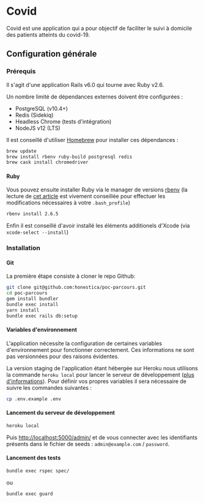 # Covid

Covid est une application qui a pour objectif de faciliter le suivi à domicile des patients atteints du covid-19.

## Configuration générale

### Prérequis

Il s'agit d'une application Rails v6.0 qui tourne avec Ruby v2.6.

Un nombre limité de dépendances externes doivent être configurées :

- PostgreSQL (v10.4+)
- Redis (Sidekiq)
- Headless Chrome (tests d'intégration)
- NodeJS v12 (LTS)

Il est conseillé d'utiliser [Homebrew](https://brew.sh/index_fr.html) pour installer ces dépendances :

```bash
brew update
brew install rbenv ruby-build postgresql redis
brew cask install chromedriver
```

#### Ruby

Vous pouvez ensuite installer Ruby via le manager de versions [rbenv](https://github.com/rbenv/rbenv) (la lecture de [cet article](http://octopress.org/docs/setup/rbenv/) est vivement conseillée pour effectuer les modifications nécessaires à votre `.bash_profile`)

```bash
rbenv install 2.6.5
```

Enfin il est conseillé d'avoir installé les éléments additionels d'Xcode (via `xcode-select --install`)

### Installation

#### Git

La première étape consiste à cloner le repo Github:

```bash
git clone git@github.com:honestica/poc-parcours.git
cd poc-parcours
gem install bundler
bundle exec install
yarn install
bundle exec rails db:setup
```

#### Variables d'environnement

L'application nécessite la configuration de certaines variables d'environnement pour fonctionner correctement. Ces informations ne sont pas versionnées pour des raisons évidentes.

La version staging de l'application étant hébergée sur Heroku nous utilisons la commande `heroku local` pour lancer le serveur de développement ([plus d'informations](https://devcenter.heroku.com/articles/heroku-local)). Pour définir vos propres variables il sera nécessaire de suivre les commandes suivantes :

```bash
cp .env.example .env
```

#### Lancement du serveur de développement

```bash
heroku local
```

Puis [http://localhost:5000/admin/](http://localhost:5000/admin/) et de vous connecter avec les identifiants présents dans le fichier de seeds : `admin@example.com` / `password`.


#### Lancement des tests

```bash
bundle exec rspec spec/
```

ou

```bash
bundle exec guard
```
